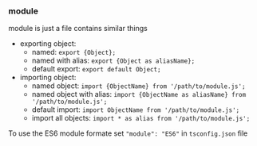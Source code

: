 ### module
module is just a file contains similar things

- exporting object: 
	- named: `export {Object};`
	- named with alias: `export {Object as aliasName};`
	- default export: `export default Object;`
 - importing object: 
	 - named object: `import {ObjectName} from '/path/to/module.js';`
	 - named object with alias: `import {ObjectName as aliasName} from '/path/to/module.js';`
	 - default import: `import ObjectName from '/path/to/module.js';`
	 - import all objects: `import * as alias from '/path/to/module.js';`

To use the ES6 module formate  set  `"module": "ES6"`  in `tsconfig.json` file
